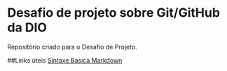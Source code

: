 # Desafio de projeto sobre Git/GitHub da DIO
Repositório criado para o  Desafio de Projeto.

##Links úteis
[Sintaxe Basica Markdown](https://www.markdownguide.org/basic-syntax/)
